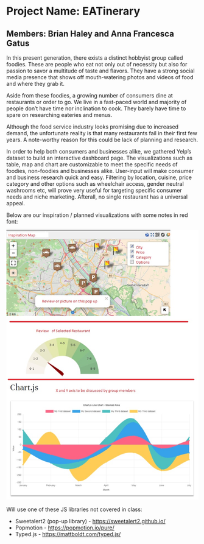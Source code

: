 # Project Name: EATinerary
## Members: Brian Haley and Anna Francesca Gatus

In this present generation, there exists a distinct hobbyist group called foodies. These are people who eat not only out of necessity but also for passion to savor a multitude of taste and flavors. They have a strong social media presence that shows off mouth-watering photos and videos of food and where they grab it.

Aside from these foodies, a growing number of consumers dine at restaurants or order to go. We live in a fast-paced world and majority of people don’t have time nor inclination to cook. They barely have time to spare on researching eateries and menus. 

Although the food service industry looks promising due to increased demand, the unfortunate reality is that many restaurants fail in their first few years. A note-worthy reason for this could be lack of planning and research. 

In order to help both consumers and businesses alike, we gathered Yelp’s dataset to build an interactive dashboard page. The visualizations such as table, map and chart are customizable to meet the specific needs of foodies, non-foodies and businesses alike. User-input will make consumer and business research quick and easy. Filtering by location, cuisine, price category and other options such as wheelchair access, gender neutral washrooms etc, will prove very useful for targeting specific consumer needs and niche marketing. Afterall, no single restaurant has a universal appeal. 

Below are our inspiration / planned visualizations with some notes in red font:

 ![Inspiration](Images/inspiration.jpg)


Will use one of these JS libraries not covered in class:
* Sweetalert2 (pop-up library) - https://sweetalert2.github.io/
* Popmotion -  https://popmotion.io/pure/
* Typed.js - https://mattboldt.com/typed.js/
